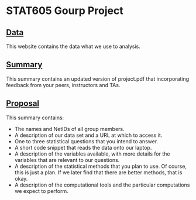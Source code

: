 # STAT605 Gourp Project 

## [Data](https://www.kaggle.com/hmavrodiev/sofia-air-quality-dataset) 
This website contains the data what we use to analysis.
## [Summary](stat_605_Report.pdf) 
This summary contains an updated version of project.pdf that incorporating feedback from your peers, instructors and TAs.
## [Proposal](Proposal/proposal.pdf) 
This summary contains:
* The names and NetIDs of all group members.
* A description of our data set and a URL at which to access it.
* One to three statistical questions that you intend to answer.
* A short code snippet that reads the data onto our laptop. 
* A description of the variables available, with more details for the variables that are relevant to our questions.
* A description of the statistical methods that you plan to use. Of course, this is just a plan. If we later find that there are better methods, that is okay.
* A description of the computational tools and the particular computations we expect to perform.


